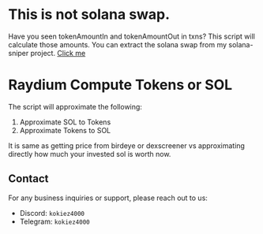 # This is not solana swap.
Have you seen tokenAmountIn and tokenAmountOut in txns? This script will calculate those amounts.
You can extract the solana swap from my solana-sniper project. [Click me](https://github.com/kokiez/solana-sniper/tree/main/raydium)

# Raydium Compute Tokens or SOL
The script will approximate the following:
  1. Approximate SOL to Tokens
  2. Approximate Tokens to SOL

It is same as getting price from birdeye or dexscreener vs approximating directly how much your invested sol is worth now.


## Contact
For any business inquiries or support, please reach out to us:
- Discord: `kokiez4000`
- Telegram: `kokiez4000`
